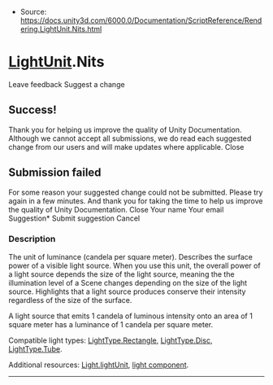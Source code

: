 * Source: https://docs.unity3d.com/6000.0/Documentation/ScriptReference/Rendering.LightUnit.Nits.html

#  [LightUnit](https://docs.unity3d.com/6000.0/Documentation/ScriptReference/Rendering.LightUnit.html).Nits
Leave feedback
Suggest a change
## Success!
Thank you for helping us improve the quality of Unity Documentation. Although we cannot accept all submissions, we do read each suggested change from our users and will make updates where applicable.
Close
## Submission failed
For some reason your suggested change could not be submitted. Please <a>try again</a> in a few minutes. And thank you for taking the time to help us improve the quality of Unity Documentation.
Close
Your name Your email Suggestion* Submit suggestion
Cancel
### Description
The unit of luminance (candela per square meter).
Describes the surface power of a visible light source. When you use this unit, the overall power of a light source depends the size of the light source, meaning the the illumination level of a Scene changes depending on the size of the light source. Highlights that a light source produces conserve their intensity regardless of the size of the surface.  
  
A light source that emits 1 candela of luminous intensity onto an area of 1 square meter has a luminance of 1 candela per square meter.  
  
Compatible light types: [LightType.Rectangle](https://docs.unity3d.com/6000.0/Documentation/ScriptReference/LightType.Rectangle.html), [LightType.Disc](https://docs.unity3d.com/6000.0/Documentation/ScriptReference/LightType.Disc.html), [LightType.Tube](https://docs.unity3d.com/6000.0/Documentation/ScriptReference/LightType.Tube.html).  
  
Additional resources: [Light.lightUnit](https://docs.unity3d.com/6000.0/Documentation/ScriptReference/Light-lightUnit.html), [light component](https://docs.unity3d.com/6000.0/Documentation/Manual/class-Light.html).
* * *

